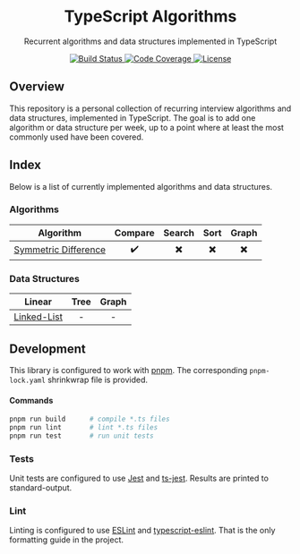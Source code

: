 <h1 align="center">TypeScript Algorithms</h1>

<p align="center">Recurrent algorithms and data structures implemented in TypeScript</p>

<p align="center">
  <a href="https://github.com/davelsan/typescript-algorithms/actions?query=workflow%3Abuild">
    <img alt="Build Status" src="https://github.com/davelsan/typescript-algorithms/workflows/build/badge.svg"/>
  </a>
  <a href="https://codecov.io/gh/davelsan/typescript-algorithms">
    <img alt="Code Coverage" src="https://codecov.io/gh/davelsan/typescript-algorithms/branch/master/graph/badge.svg"/>
  </a>
  <a href="https://github.com/davelsan/typescript-algorithms/blob/master/LICENSE">
    <img alt="License" src="https://img.shields.io/github/license/davelsan/typescript-algorithms"/>
  </a>
</p>

## Overview

This repository is a personal collection of recurring interview algorithms and data structures, implemented in TypeScript. The goal is to add one algorithm or data structure per week, up to a point where at least the most commonly used have been covered.

## Index

Below is a list of currently implemented algorithms and data structures.

### Algorithms

| Algorithm | Compare | Search | Sort   | Graph
| :-:       | :-:     | :-:    | :-:    | :-:
| [Symmetric Difference](./src/compare/symmetric-difference) | :heavy_check_mark: | :heavy_multiplication_x: | :heavy_multiplication_x: | :heavy_multiplication_x:

### Data Structures


| Linear | Tree | Graph
| :-:    | :-:  | :-:
| [Linked-List](./src/structure/linked-list) | - | -

## Development

This library is configured to work with [pnpm](https://pnpm.js.org/). The corresponding `pnpm-lock.yaml` shrinkwrap file is provided.

#### Commands

```bash
pnpm run build      # compile *.ts files
pnpm run lint       # lint *.ts files
pnpm run test       # run unit tests
```

### Tests

Unit tests are configured to use [Jest](https://jestjs.io/) and [ts-jest](https://kulshekhar.github.io/ts-jest/). Results are printed to standard-output.

### Lint

Linting is configured to use [ESLint](https://eslint.org/) and [typescript-eslint](https://github.com/typescript-eslint/typescript-eslint). That is the only formatting guide in the project.

